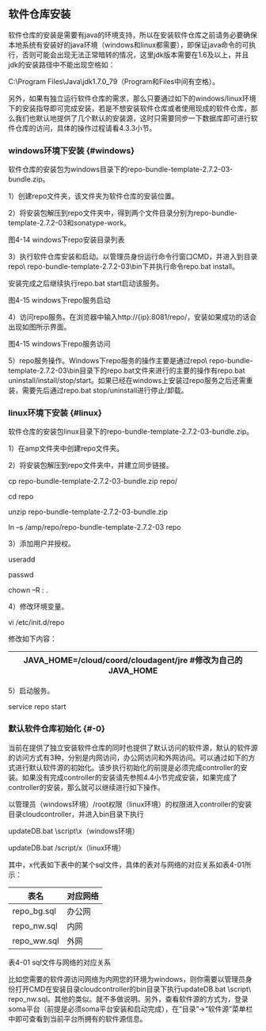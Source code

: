 ## 软件仓库安装

软件仓库的安装是需要有java的环境支持，所以在安装软件仓库之前请务必要确保本地系统有安装好的java环境（windows和linux都需要），即保证java命令的可执行，否则可能会出现无法正常暗转的情况，这里jdk版本需要在1.6及以上，并且jdk的安装路径中不能出现空格如：

C:\Program Files\Java\jdk1.7.0_79（Program和Files中间有空格）。

另外，如果有独立运行软件仓库的需求，那么只要通过如下的windows/linux环境下的安装指导即可完成安装，若是不想安装软件仓库或者使用现成的软件仓库，那么我们也默认地提供了几个默认的安装源，这时只需要同步一下数据库即可进行软件仓库的访问，具体的操作过程请看4.3.3小节。

### windows环境下安装 {#windows}

软件仓库的安装包为windows目录下的repo-bundle-template-2.7.2-03-bundle.zip。

1）创建repo文件夹，该文件夹为软件仓库的安装位置。

2）将安装包解压到repo文件夹中，得到两个文件目录分别为repo-bundle-template-2.7.2-03和sonatype-work。

图4-14 windows下repo安装目录列表

3）执行软件仓库安装和启动。以管理员身份运行命令行窗口CMD，并进入到目录repo\ repo-bundle-template-2.7.2-03\bin下并执行命令repo.bat install。

安装完成之后继续执行repo.bat start启动该服务。

图4-15 windows下repo服务启动

4）访问repo服务。在浏览器中输入http://{ip}:8081/repo/，安装如果成功的话会出现如图所示界面。

图4-15 windows下repo服务访问

5）repo服务操作。Windows下repo服务的操作主要是通过repo\ repo-bundle-template-2.7.2-03\bin目录下的repo.bat文件来进行的主要的操作有repo.bat uninstall/install/stop/start。如果已经在windows上安装过repo服务之后还需重装，需要先后通过repo.bat stop/uninstall进行停止/卸载。

### linux环境下安装 {#linux}

软件仓库的安装包linux目录下的repo-bundle-template-2.7.2-03-bundle.zip。

1）在amp文件夹中创建repo文件夹。

2）将安装包解压到repo文件夹中，并建立同步链接。

cp repo-bundle-template-2.7.2-03-bundle.zip repo/

cd repo

unzip repo-bundle-template-2.7.2-03-bundle.zip

ln –s /amp/repo/repo-bundle-template-2.7.2-03 repo

3）添加用户并授权。

useradd

passwd

chown –R : .

4）修改环境变量。

vi /etc/init.d/repo

修改如下内容：

| JAVA_HOME=/cloud/coord/cloudagent/jre #修改为自己的JAVA_HOME |
| --- |

5）启动服务。

service repo start

### 默认软件仓库初始化 {#-0}

当前在提供了独立安装软件仓库的同时也提供了默认访问的软件源，默认的软件源的访问方式有3种，分别是内网访问，办公网访问和外网访问。可以通过如下的方式进行默认软件源的初始化。该步执行初始化的前提是必须完成controller的安装。如果没有完成controller的安装请先参照4.4小节完成安装，如果完成了controller的安装，那么就可以继续进行如下操作。

以管理员（windows环境）/root权限（linux环境）的权限进入controller的安装目录cloudcontroller，并进入bin目录下执行

updateDB.bat \script\x（windows环境）

updateDB.bat /script/x（linux环境）

其中，x代表如下表中的某个sql文件，具体的表对与网络的对应关系如表4-01所示：

| 表名 | 对应网络 |
| --- | --- |
| repo_bg.sql | 办公网 |
| repo_nw.sql | 内网 |
| repo_ww.sql | 外网 |

表4-01 sql文件与网络的对应关系

比如您需要的软件源访问网络为内网您的环境为windows，则你需要以管理员身份打开CMD在安装目录cloudcontroller的bin目录下执行updateDB.bat \script\ repo_nw.sql。其他的类似。就不多做说明。另外，查看软件源的方式为，登录soma平台（前提是必须soma平台安装和启动完成），在“目录”->“软件源”菜单栏中即可查看到当前平台所拥有的软件源信息。